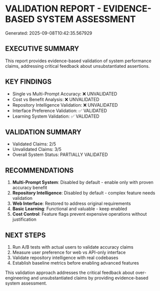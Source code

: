
# VALIDATION REPORT - EVIDENCE-BASED SYSTEM ASSESSMENT
Generated: 2025-09-08T10:42:35.567929

## EXECUTIVE SUMMARY

This report provides evidence-based validation of system performance claims,
addressing critical feedback about unsubstantiated assertions.

## KEY FINDINGS

- Single vs Multi-Prompt Accuracy: ❌ UNVALIDATED
- Cost vs Benefit Analysis: ❌ UNVALIDATED
- Repository Intelligence Validation: ❌ UNVALIDATED
- Interface Preference Validation: ✅ VALIDATED
- Learning System Validation: ✅ VALIDATED

## VALIDATION SUMMARY

- Validated Claims: 2/5
- Unvalidated Claims: 3/5
- Overall System Status: PARTIALLY VALIDATED

## RECOMMENDATIONS

1. **Multi-Prompt System**: Disabled by default - enable only with proven accuracy benefit
2. **Repository Intelligence**: Disabled by default - complex feature needs validation
3. **Web Interface**: Restored to address original requirements
4. **Basic Learning**: Functional and valuable - keep enabled
5. **Cost Control**: Feature flags prevent expensive operations without justification

## NEXT STEPS

1. Run A/B tests with actual users to validate accuracy claims
2. Measure user preference for web vs API-only interface
3. Validate repository intelligence with real codebases
4. Establish baseline metrics before enabling advanced features

This validation approach addresses the critical feedback about over-engineering
and unsubstantiated claims by providing evidence-based system assessment.
